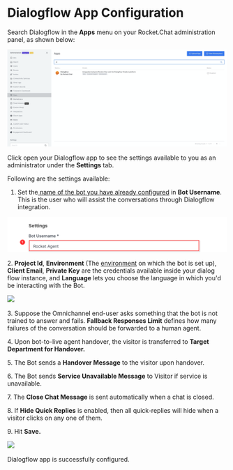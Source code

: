 # Dialogflow App Configuration

Search Dialogflow in the **Apps** menu on your Rocket.Chat administration panel, as shown below:

![](<../../../../../../.gitbook/assets/image (460).png>)

Click open your Dialogflow app to see the settings available to you as an administrator under the **Settings** tab.

Following are the settings available:

1. Set the[ name of the bot you have already configured](https://docs.rocket.chat/guides/apps-guides/omnichannel-apps/dialogflow-app/dialogflow-app-configuration/bot-user-configuration) in **Bot Username**. This is the user who will assist the conversations through Dialogflow integration.

![](<../../../../../../.gitbook/assets/image (455).png>)

2\. **Project Id**, **Environment** (The [environment](https://cloud.google.com/dialogflow/es/docs/agents-versions) on which the bot is set up), **Client Email**, **Private Key** are the credentials available inside your dialog flow instance, and **Language** lets you choose the language in which you'd be interacting with the Bot.

![](<../../../../../../.gitbook/assets/2022-01-15\_19-13-30 (1) (1) (1) (1) (1) (1) (1) (1).png>)

3\. Suppose the Omnichannel end-user asks something that the bot is not trained to answer and fails. **Fallback Responses Limit** defines how many failures of the conversation should be forwarded to a human agent.

4\. Upon bot-to-live agent handover, the visitor is transferred to **Target Department for Handover.**

5\. The Bot sends a **Handover Message** to the visitor upon handover.

6\. The Bot sends **Service Unavailable Message** to Visitor if service is unavailable.

7\. The **Close Chat Message** is sent automatically when a chat is closed.

8\. If **Hide Quick Replies** is enabled, then all quick-replies will hide when a visitor clicks on any one of them.

9\. Hit **Save.**

![](<../../../../../../.gitbook/assets/2021-12-12\_18-46-48 copy.png>)

Dialogflow app is successfully configured.
